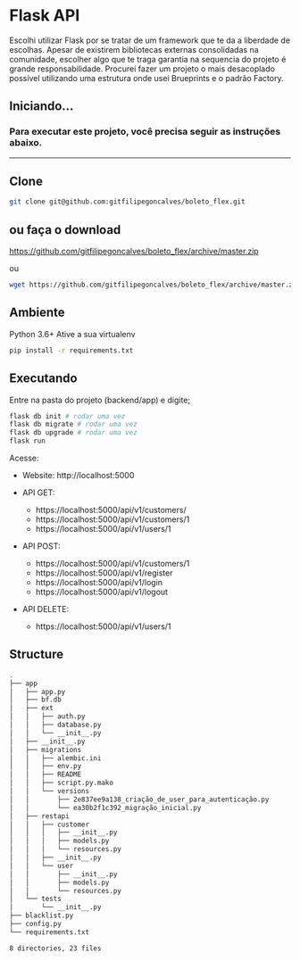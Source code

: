 # Flask API

Escolhi utilizar Flask por se tratar de um framework que te da a liberdade de escolhas. Apesar de existirem bibliotecas externas 
consolidadas na comunidade, escolher algo que te traga garantia na sequencia do projeto é grande responsabilidade.
Procurei fazer um projeto o mais desacoplado possível utilizando uma estrutura onde usei Brueprints e o padrão Factory.


## Iniciando...
### Para executar este projeto, você precisa seguir as instruções abaixo.
---

## Clone

```bash
git clone git@github.com:gitfilipegoncalves/boleto_flex.git
```

## ou faça o download

https://github.com/gitfilipegoncalves/boleto_flex/archive/master.zip

ou

```bash
wget https://github.com/gitfilipegoncalves/boleto_flex/archive/master.zip
```

## Ambiente

Python 3.6+
Ative a sua virtualenv

```bash
pip install -r requirements.txt
```

## Executando

Entre na pasta do projeto (backend/app) e digite;

```bash
flask db init # rodar uma vez
flask db migrate # rodar uma vez
flask db upgrade # rodar uma vez
flask run
```

Acesse:

- Website: http://localhost:5000

- API GET:
  - https://localhost:5000/api/v1/customers/
  - https://localhost:5000/api/v1/customers/1
  - https://localhost:5000/api/v1/users/1
- API POST:
  - https://localhost:5000/api/v1/customers/1
  - https://localhost:5000/api/v1/register
  - https://localhost:5000/api/v1/login
  - https://localhost:5000/api/v1/logout
- API DELETE:
  - https://localhost:5000/api/v1/users/1


## Structure

```bash
.
├── app
│   ├── app.py
│   ├── bf.db
│   ├── ext
│   │   ├── auth.py
│   │   ├── database.py
│   │   └── __init__.py
│   ├── __init__.py
│   ├── migrations
│   │   ├── alembic.ini
│   │   ├── env.py
│   │   ├── README
│   │   ├── script.py.mako
│   │   └── versions
│   │       ├── 2e837ee9a138_criação_de_user_para_autenticação.py
│   │       └── ea30b2f1c392_migração_inicial.py
│   ├── restapi
│   │   ├── customer
│   │   │   ├── __init__.py
│   │   │   ├── models.py
│   │   │   └── resources.py
│   │   ├── __init__.py
│   │   └── user
│   │       ├── __init__.py
│   │       ├── models.py
│   │       └── resources.py
│   └── tests
│       └── __init__.py
├── blacklist.py
├── config.py
└── requirements.txt

8 directories, 23 files
```
